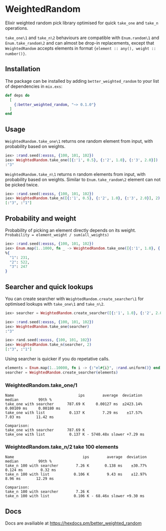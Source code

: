 # WeightedRandom

Elixir weighted random pick library optimised for quick `take_one` and `take_n` operations. 

`take_one\1` and `take_n\2` behaviours are compatible with `Enum.random\1` and `Enum.take_random\2` and can almost be drop-in replacements, except that `WeightedRandom` accepts elements in format `{element :: any(), weight :: number()}`.

## Installation

The package can be installed
by adding `better_weighted_random` to your list of dependencies in `mix.exs`:

```elixir
def deps do
  [
    {:better_weighted_random, "~> 0.1.0"}
  ]
end
```

## Usage

`WeightedRandom.take_one\1` returns one random element from input, with probability based on weights.

```elixir
iex> :rand.seed(:exsss, {100, 101, 102})
iex> WeightedRandom.take_one([{:'1', 0.5}, {:'2', 1.0}, {:'3', 2.0}])
:"3"
```

`WeightedRandom.take_n\1` returns n random elements from input, with probability based on weights. Similar to `Enum.take_random\2` element can not be picked twice.

```elixir
iex> :rand.seed(:exsss, {100, 101, 102})
iex> WeightedRandom.take_n([{:'1', 0.5}, {:'2', 1.0}, {:'3', 2.0}], 2)
[:"3", :"1"]
```

## Probability and weight
Probability of picking an element directly depends on its weight. `Probability = element_weight / sum(all_weights)`

```elixir
iex> :rand.seed(:exsss, {100, 101, 102})
iex> Enum.map(1..1000, fn _ -> WeightedRandom.take_one([{:'1', 1.0}, {:'2', 2.0}, {:'3', 1.0}]) end) |> Enum.frequencies()
%{
  "1": 231, 
  "2": 522, 
  "3": 247
} 
```

## Searcher and quick lookups

You can create searcher with `WeightedRandom.create_searcher\1` for optimised lookups with `take_one\1` and `take_n\2`.

```elixir
iex> searcher = WeightedRandom.create_searcher([{:'1', 1.0}, {:'2', 2.0}, {:'3', 1.0}])

iex> :rand.seed(:exsss, {100, 101, 102})
iex> WeightedRandom.take_one(searcher)
:"3"

iex> rand.seed(:exsss, {100, 101, 102})
iex> WeightedRandom.take_n(searcher, 2)
[:"3", :"1"]
```

Using searcher is quicker if you do repetative calls.

```elixir
elements = Enum.map(1..10000, fn i -> {:"el#{i}", :rand.uniform()} end)
searcher = WeightedRandom.create_searcher(elements)
```

### WeightedRandom.take_one/1

```
Name                             ips        average  deviation         median         99th %
take_one with searcher      787.69 K     0.00127 ms  ±2423.14%     0.00109 ms     0.00180 ms
take_one with list           0.137 K        7.29 ms    ±17.57%        7.03 ms       11.42 ms

Comparison:
take_one with searcher      787.69 K
take_one with list           0.137 K - 5740.48x slower +7.29 ms
```

### WeightedRandom.take_n/2 take 100 elements

```
Name                               ips        average  deviation         median         99th %
take_n 100 with searcher        7.26 K       0.138 ms    ±30.77%       0.124 ms        0.32 ms
take_n 100 with list           0.106 K        9.43 ms    ±12.97%        8.96 ms       12.29 ms

Comparison:
take_n 100 with searcher        7.26 K
take_n 100 with list           0.106 K - 68.46x slower +9.30 ms
```

## Docs

Docs are availiable at <https://hexdocs.pm/better_weighted_random>

